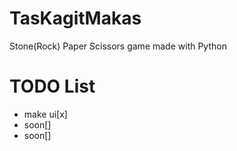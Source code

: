 # TasKagitMakas
Stone(Rock) Paper Scissors game made with Python

# TODO List
- make ui[x]
- soon[]
- soon[]
